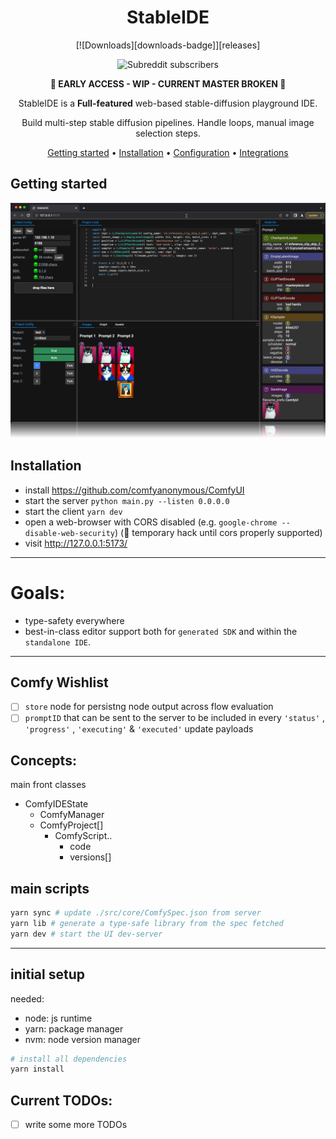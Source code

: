 <div align="center">

# StableIDE

[![Downloads][downloads-badge]][releases]

![Subreddit subscribers](https://img.shields.io/reddit/subreddit-subscribers/StableIDE?style=social)

**🔴 EARLY ACCESS - WIP - CURRENT MASTER BROKEN 🔴**

StableIDE is a **Full-featured** web-based stable-diffusion playground IDE.

Build multi-step stable diffusion pipelines.
Handle loops, manual image selection steps.

[Getting started](#getting-started) •
[Installation](#installation) •
[Configuration](#configuration) •
[Integrations](#third-party-integrations)

</div>

## Getting started

![](docs/images/2023-03-14_06-47-30.png)

## Installation

-   install https://github.com/comfyanonymous/ComfyUI
-   start the server `python main.py --listen 0.0.0.0`
-   start the client `yarn dev`
-   open a web-browser with CORS disabled (e.g. `google-chrome --disable-web-security`) (🔴 temporary hack until cors properly supported)
-   visit http://127.0.0.1:5173/

---

# Goals:

-   type-safety everywhere
-   best-in-class editor support both for `generated SDK` and within the `standalone IDE`.

---

## Comfy Wishlist

-   [ ] `store` node for persistng node output across flow evaluation
-   [ ] `promptID` that can be sent to the server to be included in every `'status'` , `'progress'` , `'executing'` & `'executed'` update payloads

## Concepts:

main front classes

-   ComfyIDEState
    -   ComfyManager
    -   ComfyProject[]
        -   ComfyScript..
            -   code
            -   versions[]

## main scripts

```sh
yarn sync # update ./src/core/ComfySpec.json from server
yarn lib # generate a type-safe library from the spec fetched
yarn dev # start the UI dev-server
```

---

## initial setup

needed:

-   node: js runtime
-   yarn: package manager
-   nvm: node version manager

```sh
# install all dependencies
yarn install
```

## Current TODOs:

-   [ ] write some more TODOs
